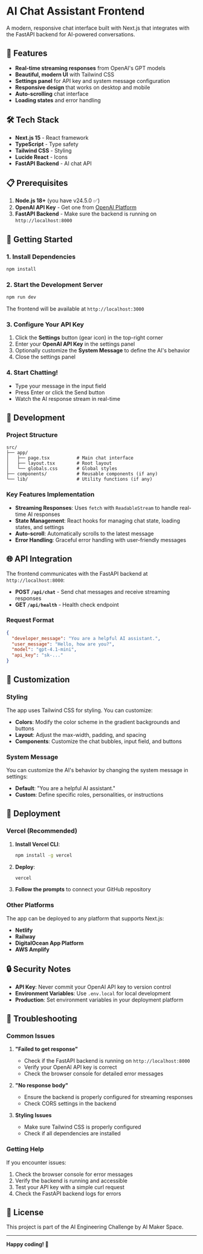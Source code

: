 # AI Chat Assistant Frontend

A modern, responsive chat interface built with Next.js that integrates with the FastAPI backend for AI-powered conversations.

## 🚀 Features

- **Real-time streaming responses** from OpenAI's GPT models
- **Beautiful, modern UI** with Tailwind CSS
- **Settings panel** for API key and system message configuration
- **Responsive design** that works on desktop and mobile
- **Auto-scrolling** chat interface
- **Loading states** and error handling

## 🛠️ Tech Stack

- **Next.js 15** - React framework
- **TypeScript** - Type safety
- **Tailwind CSS** - Styling
- **Lucide React** - Icons
- **FastAPI Backend** - AI chat API

## 📋 Prerequisites

1. **Node.js 18+** (you have v24.5.0 ✅)
2. **OpenAI API Key** - Get one from [OpenAI Platform](https://platform.openai.com/api-keys)
3. **FastAPI Backend** - Make sure the backend is running on `http://localhost:8000`

## 🚀 Getting Started

### 1. Install Dependencies

```bash
npm install
```

### 2. Start the Development Server

```bash
npm run dev
```

The frontend will be available at `http://localhost:3000`

### 3. Configure Your API Key

1. Click the **Settings** button (gear icon) in the top-right corner
2. Enter your **OpenAI API Key** in the settings panel
3. Optionally customize the **System Message** to define the AI's behavior
4. Close the settings panel

### 4. Start Chatting!

- Type your message in the input field
- Press Enter or click the Send button
- Watch the AI response stream in real-time

## 🔧 Development

### Project Structure

```
src/
├── app/
│   ├── page.tsx          # Main chat interface
│   ├── layout.tsx        # Root layout
│   └── globals.css       # Global styles
├── components/           # Reusable components (if any)
└── lib/                  # Utility functions (if any)
```

### Key Features Implementation

- **Streaming Responses**: Uses `fetch` with `ReadableStream` to handle real-time AI responses
- **State Management**: React hooks for managing chat state, loading states, and settings
- **Auto-scroll**: Automatically scrolls to the latest message
- **Error Handling**: Graceful error handling with user-friendly messages

## 🌐 API Integration

The frontend communicates with the FastAPI backend at `http://localhost:8000`:

- **POST `/api/chat`** - Send chat messages and receive streaming responses
- **GET `/api/health`** - Health check endpoint

### Request Format

```json
{
  "developer_message": "You are a helpful AI assistant.",
  "user_message": "Hello, how are you?",
  "model": "gpt-4.1-mini",
  "api_key": "sk-..."
}
```

## 🎨 Customization

### Styling

The app uses Tailwind CSS for styling. You can customize:

- **Colors**: Modify the color scheme in the gradient backgrounds and buttons
- **Layout**: Adjust the max-width, padding, and spacing
- **Components**: Customize the chat bubbles, input field, and buttons

### System Message

You can customize the AI's behavior by changing the system message in settings:

- **Default**: "You are a helpful AI assistant."
- **Custom**: Define specific roles, personalities, or instructions

## 🚀 Deployment

### Vercel (Recommended)

1. **Install Vercel CLI**:
   ```bash
   npm install -g vercel
   ```

2. **Deploy**:
   ```bash
   vercel
   ```

3. **Follow the prompts** to connect your GitHub repository

### Other Platforms

The app can be deployed to any platform that supports Next.js:
- **Netlify**
- **Railway**
- **DigitalOcean App Platform**
- **AWS Amplify**

## 🔒 Security Notes

- **API Key**: Never commit your OpenAI API key to version control
- **Environment Variables**: Use `.env.local` for local development
- **Production**: Set environment variables in your deployment platform

## 🐛 Troubleshooting

### Common Issues

1. **"Failed to get response"**
   - Check if the FastAPI backend is running on `http://localhost:8000`
   - Verify your OpenAI API key is correct
   - Check the browser console for detailed error messages

2. **"No response body"**
   - Ensure the backend is properly configured for streaming responses
   - Check CORS settings in the backend

3. **Styling Issues**
   - Make sure Tailwind CSS is properly configured
   - Check if all dependencies are installed

### Getting Help

If you encounter issues:
1. Check the browser console for error messages
2. Verify the backend is running and accessible
3. Test your API key with a simple curl request
4. Check the FastAPI backend logs for errors

## 📝 License

This project is part of the AI Engineering Challenge by AI Maker Space.

---

**Happy coding! 🚀**

